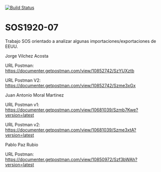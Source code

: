 [![Build Status](https://travis-ci.org/gti-sos/SOS1920-07.svg?branch=master)](https://travis-ci.org/gti-sos/SOS1920-07)

# SOS1920-07

Trabajo SOS orientado a analizar algunas importaciones/exportaciones de EEUU.


Jorge Vilchez Acosta

URL Postman:    https://documenter.getpostman.com/view/10852742/SzYUXztb

URL Postman V2: https://documenter.getpostman.com/view/10852742/Szme3xGx 

Juan Antonio Moral Martinez

URL Postman v1: https://documenter.getpostman.com/view/10681039/Szmb7Kwe?version=latest

URL Postman v2: https://documenter.getpostman.com/view/10681039/Szme3xtA?version=latest

Pablo Paz Rubio

URL Postman: https://documenter.getpostman.com/view/10850972/Szf3bWAh?version=latest
